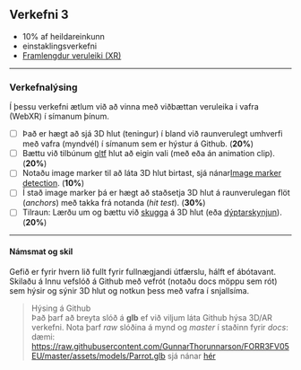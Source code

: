 ## Verkefni 3 
- 10% af heildareinkunn
- einstaklingsverkefni 
- [Framlengdur veruleiki (XR)](https://github.com/GunnarThorunnarson/FORR3FV05EU/wiki/Framlengdur-veruleiki-(XR))
  
---

### Verkefnalýsing

Í þessu verkefni ætlum við að vinna með viðbættan veruleika i vafra (WebXR) í símanum þínum. 

- [ ] Það er hægt að sjá 3D hlut (teningur) í bland við raunverulegt umhverfi með vafra (myndvél) í símanum sem er hýstur á Github. (**20%**)
- [ ] Bættu við tilbúnum [gltf](https://www.threekit.com/blog/gltf-everything-you-need-to-know) hlut að eigin vali (með eða án animation clip). (**20%**)
- [ ] Notaðu image marker til að láta 3D hlut birtast, sjá nánar[Image marker detection](https://www.queppelin.com/webar-with-image-marker-detection/). (**10%**)
- [ ] Í stað image marker þá er hægt að staðsetja 3D hlut á raunverulegan flöt (_anchors_) með takka frá notanda (_hit test_). (**30%**)
- [ ] Tilraun: Lærðu um og bættu við [skugga](https://medium.com/samsung-internet-dev/integrating-augmented-reality-objects-into-the-real-world-with-light-and-shadows-12123e7b1151) á 3D hlut (eða [dýptarskynjun](https://developers.google.com/ar/develop/depth)). (**20%**)

---

#### Námsmat og skil
Gefið er fyrir hvern lið fullt fyrir fullnægjandi útfærslu, hálft ef ábótavant.<br>
Skilaðu á Innu vefslóð á Github með vefrót (notaðu docs möppu sem rót) sem hýsir og sýnir 3D hlut og notkun þess með vafra í snjallsíma.

> Hýsing á Github <br>
Það þarf að breyta slóð á **glb** ef við viljum láta Github hýsa 3D/AR verkefni. Nota þarf _raw_ slóðina á mynd og _master_ í staðinn fyrir _docs_: dæmi: https://raw.githubusercontent.com/GunnarThorunnarson/FORR3FV05EU/master/assets/models/Parrot.glb sjá nánar [hér](https://github.com/GunnarThorunnarson/FORR3FV05EU/blob/master/docs/src/World/components/birds/birds.js)
